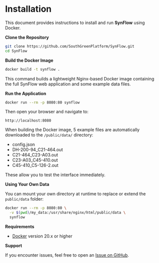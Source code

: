 # Installation 

This document provides instructions to install and run **SynFlow** using Docker.

**Clone the Repository**

```bash
git clone https://github.com/SouthGreenPlatform/SynFlow.git
cd SynFlow
```

**Build the Docker Image**

```bash
docker build -t synflow .
```

This command builds a lightweight Nginx-based Docker image containing the full SynFlow web application and some example data files.

**Run the Application**

```bash
docker run --rm -p 8080:80 synflow
```

Then open your browser and navigate to:

```
http://localhost:8080
```
 
 When building the Docker image, 5 example files are automatically downloaded to the `/public/data/` directory:

- config.json
- DH-200-94_C21-464.out 
- C21-464_C23-A03.out 
- C23-A03_C45-410.out  
- C45-410_C5-126-2.out

These allow you to test the interface immediately.


**Using Your Own Data**

You can mount your own directory at runtime to replace or extend the `public/data` folder:

```bash
docker run --rm -p 8080:80 \
  -v $(pwd)/my_data:/usr/share/nginx/html/public/data \
  synflow
```

**Requirements**

- [Docker](https://docs.docker.com/get-docker/) version 20.x or higher

**Support**

If you encounter issues, feel free to open an [Issue on GitHub](https://github.com/SouthGreenPlatform/SynFlow/issues).